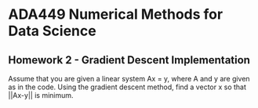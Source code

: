 # ADA449 Numerical Methods for Data Science

## Homework 2 - Gradient Descent Implementation
Assume that you are given a linear system Ax = y, where A and y are given as in the code. Using the gradient descent method, find a vector x so that ||Ax-y|| is minimum.
